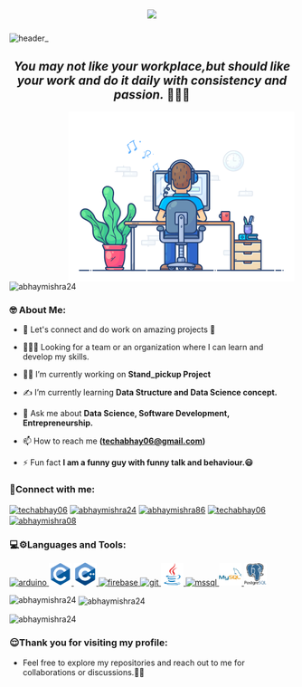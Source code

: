 
<h1 align="center">
  <a href="https://git.io/typing-svg">
    <img src="https://readme-typing-svg.herokuapp.com/?lines=Hello,+Everyone!+👋;Welcome+to+my+Github+💻;This+is+Abhay+Mishra+😊;&center=true&size=30">
  </a>
</h1>

![header_](https://mir-s3-cdn-cf.behance.net/project_modules/fs/79731568097599.5b50bca477735.jpg)
<h2 align="center"><i>You may not like your workplace,<span><span/>but  should like your work and do it daily with consistency and passion.</i> 🧑‍💻🚀 </h2>


<img align="right" alt="Programming" width="400" src="https://raw.githubusercontent.com/jsuarezruiz/jsuarezruiz/master/images/coding.gif">

<p align="left"> <img src="https://komarev.com/ghpvc/?username=abhaymishra24&label=Profile%20views&color=0e75b6&style=flat" alt="abhaymishra24" /> </p>

### 🤓 About Me:

- 🤝 Let's connect and do work on amazing projects 🚀 

- 🧑‍🤝‍🧑 Looking for a team or an organization where I can learn and develop my skills.

- 🧑‍💻 I’m currently working on **Stand_pickup Project**

- ✍️ I’m currently learning **Data Structure and Data Science concept.**

- 💬 Ask me about **Data Science, Software Development, Entrepreneurship.**

- 📫 How to reach me **(techabhay06@gmail.com)**

- ⚡ Fun fact **I am a funny guy with funny talk and behaviour.😃**

<h3 align="left">🤝Connect with me:</h3>
<p align="left">
<a href="https://linkedin.com/in/techabhay06" target="blank"><img align="center" src="https://raw.githubusercontent.com/rahuldkjain/github-profile-readme-generator/master/src/images/icons/Social/linked-in-alt.svg" alt="techabhay06" height="30" width="40" /></a>
<a href="https://abhaymishra24.github.io/" target="blank"><img align="center" src="https://www.svgrepo.com/show/429905/portfolio-my-profile-browser.svg" alt="abhaymishra24" height="30" width="40" /></a>
<a href="https://www.codechef.com/users/abhaymishra86" target="blank"><img align="center" src="https://cdn.jsdelivr.net/npm/simple-icons@3.1.0/icons/codechef.svg" alt="abhaymishra86" height="30" width="40" /></a>
<a href="https://www.hackerrank.com/techabhay06" target="blank"><img align="center" src="https://raw.githubusercontent.com/rahuldkjain/github-profile-readme-generator/master/src/images/icons/Social/hackerrank.svg" alt="techabhay06" height="30" width="40" /></a>
<a href="https://www.leetcode.com/abhaymishra08" target="blank"><img align="center" src="https://raw.githubusercontent.com/rahuldkjain/github-profile-readme-generator/master/src/images/icons/Social/leet-code.svg" alt="abhaymishra08" height="30" width="40" /></a>
</p>

<h3 align="left">💻⚙️Languages and Tools:</h3>
<p align="left"> <a href="https://www.arduino.cc/" target="_blank" rel="noreferrer"> <img src="https://cdn.worldvectorlogo.com/logos/arduino-1.svg" alt="arduino" width="40" height="40"/> </a> <a href="https://www.cprogramming.com/" target="_blank" rel="noreferrer"> <img src="https://raw.githubusercontent.com/devicons/devicon/master/icons/c/c-original.svg" alt="c" width="40" height="40"/> </a> <a href="https://www.w3schools.com/cpp/" target="_blank" rel="noreferrer"> <img src="https://raw.githubusercontent.com/devicons/devicon/master/icons/cplusplus/cplusplus-original.svg" alt="cplusplus" width="40" height="40"/> </a> <a href="https://firebase.google.com/" target="_blank" rel="noreferrer"> <img src="https://www.vectorlogo.zone/logos/firebase/firebase-icon.svg" alt="firebase" width="40" height="40"/> </a> <a href="https://git-scm.com/" target="_blank" rel="noreferrer"> <img src="https://www.vectorlogo.zone/logos/git-scm/git-scm-icon.svg" alt="git" width="40" height="40"/> </a> <a href="https://www.java.com" target="_blank" rel="noreferrer"> <img src="https://raw.githubusercontent.com/devicons/devicon/master/icons/java/java-original.svg" alt="java" width="40" height="40"/> </a> <a href="https://www.microsoft.com/en-us/sql-server" target="_blank" rel="noreferrer"> <img src="https://www.svgrepo.com/show/303229/microsoft-sql-server-logo.svg" alt="mssql" width="40" height="40"/> </a> <a href="https://www.mysql.com/" target="_blank" rel="noreferrer"> <img src="https://raw.githubusercontent.com/devicons/devicon/master/icons/mysql/mysql-original-wordmark.svg" alt="mysql" width="40" height="40"/> </a> <a href="https://www.postgresql.org" target="_blank" rel="noreferrer"> <img src="https://raw.githubusercontent.com/devicons/devicon/master/icons/postgresql/postgresql-original-wordmark.svg" alt="postgresql" width="40" height="40"/> </a> </p>

<p><img align="left" src="https://github-readme-stats.vercel.app/api/top-langs?username=abhaymishra24&show_icons=true&locale=en&layout=compact" alt="abhaymishra24" /></p>

<p>&nbsp;<img align="center" src="https://github-readme-stats.vercel.app/api?username=abhaymishra24&show_icons=true&locale=en" alt="abhaymishra24" /></p>

<p><img align="center" src="https://github-readme-streak-stats.herokuapp.com/?user=abhaymishra24&" alt="abhaymishra24" /></p>

<h3 align="left"> 😌Thank you for visiting my profile:</h3>

- Feel free to explore my repositories and reach out to me for collaborations or discussions.🤝😊 
 
